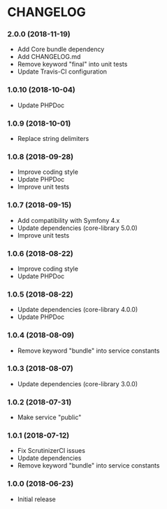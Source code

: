 CHANGELOG
=========

### 2.0.0 (2018-11-19)

- Add Core bundle dependency
- Add CHANGELOG.md
- Remove keyword "final" into unit tests
- Update Travis-CI configuration

### 1.0.10 (2018-10-04)

- Update PHPDoc

### 1.0.9 (2018-10-01)

- Replace string delimiters

### 1.0.8 (2018-09-28)

- Improve coding style
- Update PHPDoc
- Improve unit tests

### 1.0.7 (2018-09-15)

- Add compatibility with Symfony 4.x
- Update dependencies (core-library 5.0.0)
- Improve unit tests

### 1.0.6 (2018-08-22)

- Improve coding style
- Update PHPDoc

### 1.0.5 (2018-08-22)

- Update dependencies (core-library 4.0.0)
- Update PHPDoc

### 1.0.4 (2018-08-09)

- Remove keyword "bundle" into service constants

### 1.0.3 (2018-08-07)

- Update dependencies (core-library 3.0.0)

### 1.0.2 (2018-07-31)

- Make service "public"

### 1.0.1 (2018-07-12)

- Fix ScrutinizerCI issues
- Update dependencies
- Remove keyword "bundle" into service constants

### 1.0.0 (2018-06-23)

- Initial release
